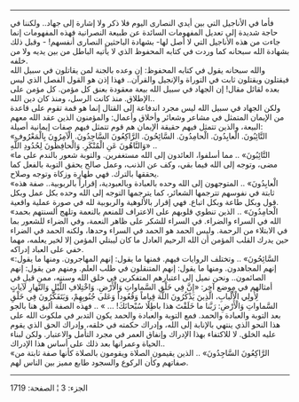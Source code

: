 ------------------------------------------------------------------------

فأما في الأناجيل التي بين أيدي النصارى اليوم فلا ذكر ولا إشارة إلى
جهاد.. ولكننا في حاجة شديدة إلى تعديل المفهومات السائدة عن طبيعة
النصرانية فهذه المفهومات إنما جاءت من هذه الأناجيل التي لا أصل لها-
بشهادة الباحثين النصارى أنفسهم! - وقبل ذلك بشهادة الله سبحانه كما وردت
في كتابه المحفوظ الذي لا يأتيه الباطل من بين يديه ولا من خلفه.  
والله سبحانه يقول في كتابه المحفوظ: إن وعده بالجنة لمن يقاتلون في سبيل
الله فيقتلون ويقتلون ثابت في التوراة والإنجيل والقرآن.. فهذا إذن هو
القول الفصل الذي ليس بعده لقائل مقال! إن الجهاد في سبيل الله بيعة معقودة
بعنق كل مؤمن. كل مؤمن على الإطلاق. منذ كانت الرسل، ومنذ كان دين الله..  
ولكن الجهاد في سبيل الله ليس مجرد اندفاعة إلى القتال إنما هو قمة تقوم
على قاعدة من الإيمان المتمثل في مشاعر وشعائر وأخلاق وأعمال: والمؤمنون
الذين عقد الله معهم البيعة، والذين تتمثل فيهم حقيقة الإيمان هم قوم تتمثل
فيهم صفات إيمانية أصيلة:  
«التَّائِبُونَ. الْعابِدُونَ. الْحامِدُونَ. السَّائِحُونَ. الرَّاكِعُونَ السَّاجِدُونَ. الْآمِرُونَ
بِالْمَعْرُوفِ وَالنَّاهُونَ عَنِ الْمُنْكَرِ. وَالْحافِظُونَ لِحُدُودِ اللَّهِ» ..  
«التَّائِبُونَ» .. مما أسلفوا، العائدون إلى الله مستغفرين. والتوبة شعور
بالندم على ما مضى، وتوجه إلى الله فيما بقي، وكف عن الذنب، وعمل صالح يحقق
التوبة بالفعل كما يحققها بالترك. فهي طهارة وزكاة وتوجه وصلاح.  
«الْعابِدُونَ» .. المتوجهون إلى الله وحده بالعبادة وبالعبودية، إقراراً
بالربوبية.. صفة هذه ثابتة في نفوسهم تترجمها الشعائر، كما يترجمها التوجه
إلى الله وحده بكل عمل وبكل قول وبكل طاعة وبكل اتباع. فهي إقرار بالألوهية
والربوبية لله في صورة عملية واقعية.  
«الْحامِدُونَ» .. الذين تنطوي قلوبهم على الاعتراف للمنعم بالنعمة وتلهج
ألسنتهم بحمد الله في السراء والضراء. في السراء للشكر على ظاهر النعمة،
وفي الضراء للشعور بما في الابتلاء من الرحمة. وليس الحمد هو الحمد في
السراء وحدها، ولكنه الحمد في الضراء حين يدرك القلب المؤمن أن الله الرحيم
العادل ما كان ليبتلي المؤمن إلا لخير يعلمه، مهما خفي على العباد
إدراكه.  
«السَّائِحُونَ» .. وتختلف الروايات فيهم. فمنها ما يقول: إنهم المهاجرون. ومنها
ما يقول: إنهم المجاهدون. ومنها ما يقول: إنهم المتنقلون في طلب العلم.
ومنهم من يقول: إنهم الصائمون.. ونحن نميل إلى اعتبارهم المتفكرين في خلق
الله وسننه، ممن قيل في أمثالهم في موضع آخر: «إِنَّ فِي خَلْقِ السَّماواتِ وَالْأَرْضِ.
وَاخْتِلافِ اللَّيْلِ وَالنَّهارِ لَآياتٍ لِأُولِي الْأَلْبابِ، الَّذِينَ يَذْكُرُونَ اللَّهَ قِياماً
وَقُعُوداً وَعَلى جُنُوبِهِمْ، وَيَتَفَكَّرُونَ فِي خَلْقِ السَّماواتِ وَالْأَرْضِ: رَبَّنا ما خَلَقْتَ هذا
باطِلًا سُبْحانَكَ! ... » .. فهذه الصفة أليق هنا بالجو بعد التوبة والعبادة
والحمد. فمع التوبة والعبادة والحمد يكون التدبر في ملكوت الله على هذا
النحو الذي ينتهي بالإنابة إلى الله، وإدراك حكمته في خلقه، وإدراك الحق
الذي يقوم عليه الخلق. لا للاكتفاء بهذا الإدراك وإنفاق العمر في مجرد
التأمل والاعتبار. ولكن لبناء الحياة وعمرانها بعد ذلك على أساس هذا
الإدراك..  
«الرَّاكِعُونَ السَّاجِدُونَ» .. الذين يقيمون الصلاة ويقومون بالصلاة كأنها صفة
ثابتة من صفاتهم وكأن الركوع والسجود طابع مميز بين الناس لهم.

------------------------------------------------------------------------

الجزء: 3 ¦ الصفحة: 1719
